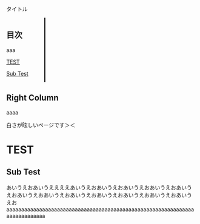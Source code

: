 <style>
.column-left{
  float: left;
  width: 100px;
  text-align: left;
  //background: red;
  border-right-style:solid
}
.column-right{
  float: left;
  width: 500px;
  text-align: left;
}
.column-one{
  float: left;
  width: 100%;
  text-align: left;
}
</style>

タイトル

<div class="column-left">

## 目次
aaa

[TEST](E:/ilukame/Desktop/markdown/out/test.html)

[Sub Test]()

</div>
<div class="column-right">

## Right Column
aaaa

白さが眩しいページです＞＜

# TEST

## Sub Test
あいうえおあいうええええあいうえおあいうえおあいうえおあいうえおあいうえおあいうえおあいうえおあいうえおあいうえおあいうえおあいうえおあいうえおaaaaaaaaaaaaaaaaaaaaaaaaaaaaaaaaaaaaaaaaaaaaaaaaaaaaaaaaaaaaaaaaaaaaaaaaaaaa

</div>
